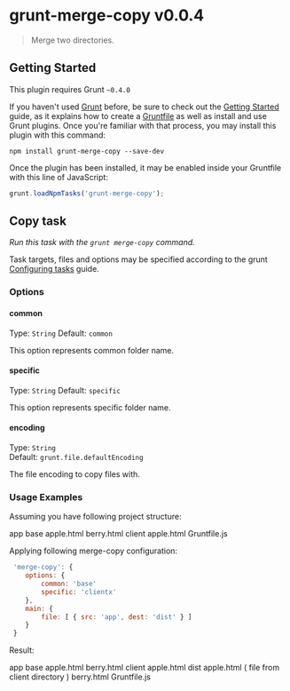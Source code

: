 # grunt-merge-copy v0.0.4

> Merge two directories.



## Getting Started
This plugin requires Grunt `~0.4.0`

If you haven't used [Grunt](http://gruntjs.com/) before, be sure to check out the [Getting Started](http://gruntjs.com/getting-started) guide, as it explains how to create a [Gruntfile](http://gruntjs.com/sample-gruntfile) as well as install and use Grunt plugins. Once you're familiar with that process, you may install this plugin with this command:

```shell
npm install grunt-merge-copy --save-dev
```

Once the plugin has been installed, it may be enabled inside your Gruntfile with this line of JavaScript:

```js
grunt.loadNpmTasks('grunt-merge-copy');
```



## Copy task
_Run this task with the `grunt merge-copy` command._

Task targets, files and options may be specified according to the grunt [Configuring tasks](http://gruntjs.com/configuring-tasks) guide.
### Options

#### common
Type: `String`
Default: `common`

This option represents common folder name. 

#### specific
Type: `String`
Default: `specific`

This option represents specific folder name. 

#### encoding
Type: `String`  
Default: `grunt.file.defaultEncoding`

The file encoding to copy files with.

### Usage Examples

Assuming you have following project structure:

app
    base
        apple.html
        berry.html
    client
        apple.html
Gruntfile.js

Applying following merge-copy configuration:

```js
 'merge-copy': {
	options: {
		common: 'base'
		specific: 'clientx'
	},
	main: {
		file: [ { src: 'app', dest: 'dist' } ]
	}
 }
```

Result:

app
    base
        apple.html
        berry.html
    client
        apple.html
dist
    apple.html ( file from client directory )
    berry.html
Gruntfile.js

